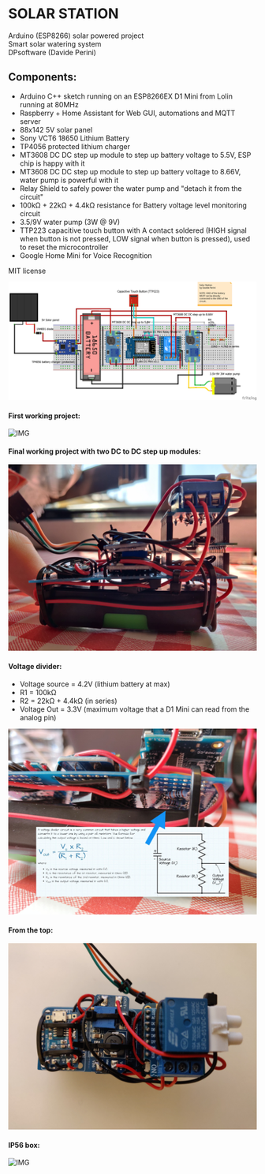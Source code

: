 # SOLAR STATION
Arduino (ESP8266) solar powered project  
Smart solar watering system  
DPsoftware (Davide Perini)  

## Components:
  - Arduino C++ sketch running on an ESP8266EX D1 Mini from Lolin running at 80MHz
  - Raspberry + Home Assistant for Web GUI, automations and MQTT server
  - 88x142 5V solar panel
  - Sony VCT6 18650 Lithium Battery
  - TP4056 protected lithium charger
  - MT3608 DC DC step up module to step up battery voltage to 5.5V, ESP chip is happy with it
  - MT3608 DC DC step up module to step up battery voltage to 8.66V, water pump is powerful with it
  - Relay Shield to safely power the water pump and "detach it from the circuit"
  - 100kΩ + 22kΩ + 4.4kΩ resistance for Battery voltage level monitoring circuit
  - 3.5/9V water pump (3W @ 9V)
  - TTP223 capacitive touch button with A contact soldered (HIGH signal when button is not pressed, 
    LOW signal when button is pressed), used to reset the microcontroller
  - Google Home Mini for Voice Recognition
  
MIT license

![CIRCUITS](https://github.com/sblantipodi/solar_station/blob/master/data/img/fritzing_hardware_project.png)

#### First working project:
![IMG](https://github.com/sblantipodi/solar_station/blob/master/data/img/1.jpg)

#### Final working project with two DC to DC step up modules:
![IMG](https://github.com/sblantipodi/solar_station/blob/master/data/img/2.jpg)

#### Voltage divider: 

- Voltage source = 4.2V (lithium battery at max)
- R1 = 100kΩ 
- R2 = 22kΩ + 4.4kΩ (in series)
- Voltage Out = 3.3V (maximum voltage that a D1 Mini can read from the analog pin)  

![IMG](https://github.com/sblantipodi/solar_station/blob/master/data/img/3b.jpg)

#### From the top:
![IMG](https://github.com/sblantipodi/solar_station/blob/master/data/img/4.jpg)

#### IP56 box:
![IMG](https://github.com/sblantipodi/solar_station/blob/master/data/img/5.jpg)
